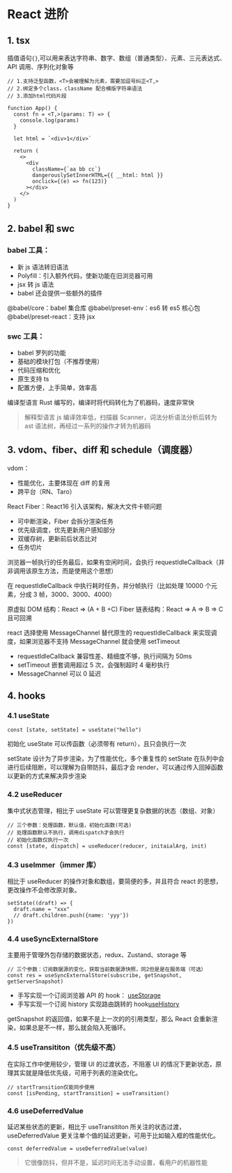 # React 进阶

## 1. tsx

插值语句`{}`,可以用来表达字符串、数字、数组（普通类型）、元素、三元表达式、API 调用、序列化对象等

```tsx
// 1.支持泛型函数，<T>会被理解为元素，需要加逗号纠正<T,>
// 2.绑定多个class，className 配合模版字符串语法
// 3.添加html代码片段

function App() {
  const fn = <T,>(params: T) => {
    console.log(params)
  }

  let html = `<div>1</div>`

  return (
    <>
      <div
        className={`aa bb cc`}
        dangerouslySetInnerHTML={{ __html: html }}
        onclick={(e) => fn(123)}
      ></div>
    </>
  )
}
```

## 2. babel 和 swc

### babel 工具：

- 新 js 语法转旧语法
- Polyfill：引入额外代码，使新功能在旧浏览器可用
- jsx 转 js 语法
- babel 还会提供一些额外的插件

@babel/core：babel 集合库
@babel/preset-env：es6 转 es5 核心包
@babel/preset-react：支持 jsx

### swc 工具：

- babel 罗列的功能
- 基础的模块打包（不推荐使用）
- 代码压缩和优化
- 原生支持 ts
- 配置方便，上手简单，效率高

编译型语言 Rust 编写的，编译时将代码转化为了机器码，速度非常快

> 解释型语言 js 编译效率低，扫描器 Scanner，词法分析语法分析后转为 ast 语法树，再经过一系列的操作才转为机器码

## 3. vdom、fiber、diff 和 schedule（调度器）

vdom：

- 性能优化，主要体现在 diff 的复用
- 跨平台（RN、Taro）

React Fiber：React16 引入该架构，解决大文件卡顿问题

- 可中断渲染，Fiber 会拆分渲染任务
- 优先级调度，优先更新用户感知部分
- 双缓存树，更新前后状态比对
- 任务切片

浏览器一帧执行的任务最后，如果有空闲时间，会执行 requestIdleCallback（并非调用该原生方法，而是使用这个思想）

在 requestIdleCallback 中执行耗时任务，并分帧执行（比如处理 10000 个元素，分成 3 帧，3000、3000、4000）

原虚拟 DOM 结构：React => (A + B +C)
Fiber 链表结构：React => A => B => C 且可回溯

react 选择使用 MessageChannel 替代原生的 requestIdleCallback 来实现调度，如果浏览器不支持 MessageChannel 就会使用 setTimeout

- requestIdleCallback 兼容性差、精细度不够，执行间隔为 50ms
- setTimeout 嵌套调用超过 5 次，会强制超时 4 毫秒执行
- MessageChannel 可以 0 延迟

## 4. hooks

### 4.1 useState

```tsx
const [state, setState] = useState("hello")
```

初始化 useState 可以传函数（必须带有 return），且只会执行一次

setState 设计为了异步渲染，为了性能优化，多个重复性的 setState 在队列中会进行后续阻断，可以理解为自带防抖，最后才会 render，可以通过传入回掉函数以更新的方式来解决异步渲染

### 4.2 useReducer

集中式状态管理，相比于 useState 可以管理更复杂数据的状态（数组、对象）

```tsx
// 三个参数：处理函数，默认值，初始化函数(可选)
// 处理函数默认不执行，调用dispatch才会执行
// 初始化函数仅执行一次
const [state, dispatch] = useReducer(reducer, initaialArg, init)
```

### 4.3 useImmer（immer 库）

相比于 useReducer 的操作对象和数组，要简便的多，并且符合 react 的思想，更改操作不会修改原对象。

```tsx
setState((draft) => {
  draft.name = "xxx"
  // draft.children.push({name: 'yyy'})
})
```

### 4.4 useSyncExternalStore

主要用于管理外包存储的数据状态，redux、Zustand、storage 等

```tsx
// 三个参数：订阅数据源的变化，获取当前数据源快照，同2但是是在服务端（可选）
const res = useSyncExternalStore(subscribe, getSnapshot, getServerSnapshot)
```

- 手写实现一个订阅浏览器 API 的 hook： [useStorage](./src/hooks/useStorage.ts)
- 手写实现一个订阅 history 实现路由跳转的 hook[useHistory](./src/hooks/useHistory.ts)

getSnapshot 的返回值，如果不是上一次的的引用类型，那么 React 会重新渲染，如果总是不一样，那么就会陷入死循环。

### 4.5 useTransititon（优先级不高）

在实际工作中使用较少，管理 UI 的过渡状态，不阻塞 UI 的情况下更新状态，原理其实就是降低优先级，可用于列表的渲染优化。

```tsx
// startTransition仅能同步使用
const [isPending, startTransition] = useTransition()
```

### 4.6 useDeferredValue

延迟某些状态的更新，相比于 useTransititon 所关注的状态过渡，useDeferredValue 更关注单个值的延迟更新，可用于比如输入框的性能优化。

```tsx
const deferredValue = useDeferredValue(value)
```

> 它很像防抖，但并不是，延迟时间无法手动设置，看用户的机器性能
